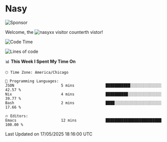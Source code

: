 # Nasy

<!--
<p align="center">
<img height="200" src="https://github-readme-stats.vercel.app/api?username=nasyxx&count_private=true&show_icons=true&theme=dracula&include_all_commits=true"/>
<img height="200" src="https://github-readme-stats.vercel.app/api/top-langs/?username=nasyxx&theme=dracula&hide=html,jupyter+notebook&count_private=true&show_icons=true"/>
</p>

  
----------------
-->

![Sponsor](https://img.shields.io/static/v1.svg?label=Sponsor&message=%E2%9D%A4&logo=GitHub&style=flat&color=pink)
 
Welcome, the ![nasyxx visitor counter](https://count.getloli.com/get/@nasyxx?theme=rule34)th vistor!
 
<!--START_SECTION:waka-->
![Code Time](http://img.shields.io/badge/Code%20Time-4%2C748%20hrs%2049%20mins-blue)

![Lines of code](https://img.shields.io/badge/From%20Hello%20World%20I%27ve%20Written-6.3%20million%20lines%20of%20code-blue)

📊 **This Week I Spent My Time On** 

```text
🕑︎ Time Zone: America/Chicago

💬 Programming Languages: 
JSON                     5 mins              ███████████░░░░░░░░░░░░░░   42.57 % 
Nix                      4 mins              ██████████░░░░░░░░░░░░░░░   39.77 % 
Bash                     2 mins              ████░░░░░░░░░░░░░░░░░░░░░   17.66 % 

🔥 Editors: 
Emacs                    12 mins             █████████████████████████   100.00 % 
```


 Last Updated on 17/05/2025 18:16:00 UTC
<!--END_SECTION:waka-->

<!-- ![visitors](https://visitor-badge.laobi.icu/badge?page_id=nasyxx.nasyxx) -->

